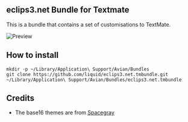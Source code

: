 ## eclips3.net Bundle for Textmate

This is a bundle that contains a set of customisations to TextMate.

![Preview](https://raw.github.com/liquid/eclips3.tmbundle/master/preview.png)

## How to install

```shell
mkdir -p ~/Library/Application\ Support/Avian/Bundles
git clone https://github.com/liquid/eclips3.net.tmbundle.git ~/Library/Application\ Support/Avian/Bundles/eclips3.net.tmbundle
```

## Credits

* The base16 themes are from [Spacegray](https://github.com/kkga/spacegray)
